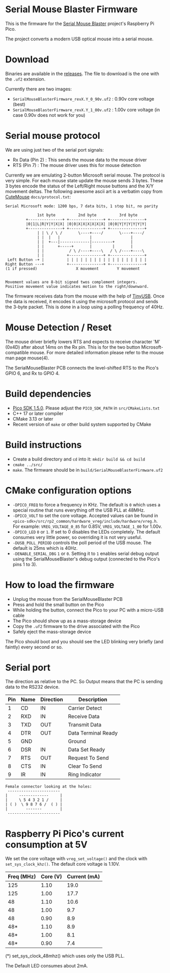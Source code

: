 # Serial Mouse Blaster Firmware

This is the firmware for the [Serial Mouse Blaster](https://github.com/scrapcomputing/SerialMouseBlasterPCB) project's Raspberry Pi Pico.

The project converts a modern USB optical mouse into a serial mouse.

# Download

Binaries are available in the [releases](https://github.com/scrapcomputing/SerialMouseBlasterFirmware/releases). The file to download is the one with the `.uf2` extension.

Currently there are two images:
- `SerialMouseBlasterFirmware_revX.Y_0_90v.uf2` : 0.90v core voltage (best)
- `SerialMouseBlasterFirmware_revX.Y_1_00v.uf2` : 1.00v core voltage (in case 0.90v does not work for you)

# Serial mouse protocol
We are using just two of the serial port signals:
- Rx Data (Pin 2) : This sends the mouse data to the mouse driver
- RTS (Pin 7) : The mouse driver uses this for mouse detection

Currently we are emulating 2-button Microsoft serial mouse.
The protocol is very simple. For each mouse state update the mouse sends 3 bytes.
These 3 bytes encode the status of the Left/Right mouse buttons and the X/Y movement deltas.
The following awesome ascii art is a verbatim copy from [CuteMouse](https://cutemouse.sourceforge.net/) `docs/protocol.txt`:
```
Serial Microsoft mode: 1200 bps, 7 data bits, 1 stop bit, no parity

              1st byte          2nd byte          3rd byte
         +---------------+ +---------------+ +---------------+
         |0|1|L|R|Y|Y|X|X| |0|0|X|X|X|X|X|X| |0|0|Y|Y|Y|Y|Y|Y|
         +---------------+ +---------------+ +---------------+
              | | \ / \ /       \----+----/       \----+----/
              | |  |   |             |                 |
              | |  +---|-------------|---------+       |
              | |      +-----+       |         |       |
              | |           / \ /----+----\   / \ /----+----\
              | |          +---------------+ +---------------+
 Left Button -+ |          | | | | | | | | | | | | | | | | | |
Right Button ---+          +---------------+ +---------------+
(1 if pressed)                 X movement        Y movement


Movement values are 8-bit signed twos complement integers.
Positive movement value indicates motion to the right/downward.
```

The firmware receives data from the mouse with the help of [TinyUSB](https://docs.tinyusb.org).
Once the data is received, it encodes it using the microsoft protocol and sends the 3-byte packet.
This is done in a loop using a polling frequency of 40Hz.


# Mouse Detection / Reset

The mouse driver briefly lowers RTS and expects to receive character 'M' (0x4D) after about 14ms on the Rx pin.
This is for the two button Microsoft-compatible mouse. For more detailed information please refer to the mouse man page mouse(4).

The SerialMouseBlaster PCB connects the level-shifted RTS to the Pico's GPIO 6, and Rx to GPIO 4.

# Build dependencies
- [Pico SDK 1.5.0](https://github.com/raspberrypi/pico-sdk). Please adjust the `PICO_SDK_PATH` in `src/CMakeLists.txt`
- C++ 17 or later compiler
- CMake 3.13 or later
- Recent version of `make` or other build system supported by CMake

# Build instructions
- Create a build directory and `cd` into it: `mkdir build && cd build`
- `cmake ../src/`
- `make`. The firmware should be in `build/SerialMouseBlasterFirmware.uf2`

# CMake configuration options
- `-DPICO_FREQ` to force a frequency in KHz. The default is `0` which uses a special routine that runs everything off the USB PLL at 48MHz.
- `-DPICO_VOLT` to set the core voltage. Accepted values can be found in `<pico-sdk>/src/rp2_common/hardware_vreg/include/hardware/vreg.h`. For example: `VREG_VOLTAGE_0_85` for 0.85V, `VREG_VOLTAGE_1_00` for 1.00v.
- `-DPICO_LED` `0` or `1`. If set to 0 disables the LEDs completely. The default consumes very little power, so overriding it is not very useful.
- `-DUSB_POLL_PERIOD` controls the poll period of the USB mouse. The default is 25ms which is 40Hz.
- `-DENABLE_SERIAL_DBG` `1` or `0`. Setting it to `1` enables serial debug output using the SerialMouseBlaster's debug output (connected to the Pico's pins 1 to 3).


# How to load the firmware

- Unplug the mouse from the SerialMouseBlaster PCB
- Press and hold the small button on the Pico
- While holding the button, connect the Pico to your PC with a micro-USB cable
- The Pico should show up as a mass-storage device
- Copy the `.uf2` firmware to the drive associated with the Pico
- Safely eject the mass-storage device

The Pico should boot and you should see the LED blinking very briefly (and faintly) every second or so.


# Serial port
The direction as relative to the PC. So Output means that the PC is sending data to the RS232 device.

Pin | Name | Direction | Description
----|------|-----------|------------
  1 | CD   | IN        | Carrier Detect
  2 | RXD  | IN        | Receive Data
  3 | TXD  | OUT       | Transmit Data
  4 | DTR  | OUT       | Data Terminal Ready
  5 | GND  |           | Ground
  6 | DSR  | IN        | Data Set Ready
  7 | RTS  | OUT       | Request To Send
  8 | CTS  | IN        | Clear To Send
  9 | IR   | IN        | Ring Indicator

```
Female connector looking at the holes:
 -----------------------
|     -------------     |
|     \ 5 4 3 2 1 /     |
| ( )  \ 9 8 7 6 /  ( ) |
|        -------        |
 -----------------------
```


# Raspberry Pi Pico's current consumption at 5V

We set the core voltage with `vreg_set_voltage()` and the clock with `set_sys_clock_khz()`.
The default core voltage is 1.10V.

Freq (MHz) | Core (V)    | Current (mA)
-----------|-------------|-------------
125        |  1.10       | 19.0
125        |  1.00       | 17.7
 48        |  1.10       | 10.6
 48        |  1.00       |  9.7
 48        |  0.90       |  8.9
 48*       |  1.10       |  8.9
 48*       |  1.00       |  8.1
 48*       |  0.90       |  7.4

(*) set_sys_clock_48mhz() which uses only the USB PLL.

The Default LED consumes about 2mA.

